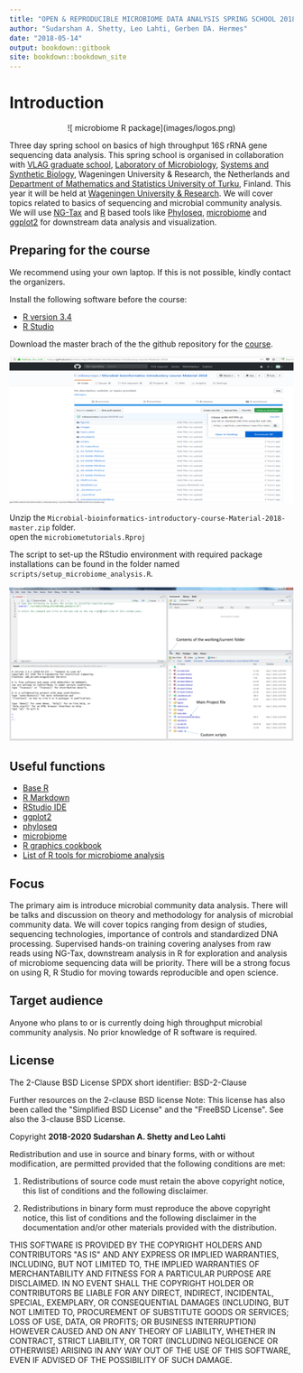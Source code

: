 ```yaml
---
title: "OPEN & REPRODUCIBLE MICROBIOME DATA ANALYSIS SPRING SCHOOL 2018"
author: "Sudarshan A. Shetty, Leo Lahti, Gerben DA. Hermes"
date: "2018-05-14"
output: bookdown::gitbook
site: bookdown::bookdown_site
---
```


# Introduction  

<center>![ microbiome R package](images/logos.png)</center>  

Three day spring school on basics of high throughput 16S rRNA gene sequencing data analysis. This spring school is organised in collaboration with [VLAG graduate school](https://www.vlaggraduateschool.nl/en.htm), [Laboratory of Microbiology](https://www.wur.nl/en/Expertise-Services/Chair-groups/Agrotechnology-and-Food-Sciences/Laboratory-of-Microbiology.htm), [Systems and Synthetic Biology](https://www.wur.nl/en/Expertise-Services/Chair-groups/Agrotechnology-and-Food-Sciences/Laboratory-of-Systems-and-Synthetic-Biology.htm), Wageningen University & Research, the Netherlands and [Department of Mathematics and Statistics University of Turku](https://www.utu.fi/en/units/sci/units/math/Pages/home.aspx), Finland. This year it will be held at [Wageningen University & Research](https://www.wur.nl/en.htm). We will cover topics related to basics of sequencing and microbial community analysis. We will use [NG-Tax]( https://f1000research.com/articles/5-1791/v1) and [R](https://www.r-project.org/) based tools like [Phyloseq](http://journals.plos.org/plosone/article?id=10.1371/journal.pone.0061217), [microbiome](http://microbiome.github.io/microbiome/) and [ggplot2](http://ggplot2.org/) for downstream data analysis and visualization.   


## Preparing for the course

We recommend using your own laptop. If this is not possible, kindly contact the organizers.

Install the following software before the course:

* [R version 3.4](https://www.r-project.org/)   
* [R Studio](https://www.rstudio.com/)   

Download the master brach of the the github repository for the [course](https://github.com/mibwurrepo/Microbial-bioinformatics-introductory-course-Material-2018).  

![ microbiome R package](images/Gihub_repo_step1.png)</center>  

Unzip the `Microbial-bioinformatics-introductory-course-Material-2018-master.zip` folder.  
open the `microbiometutorials.Rproj`  

The script to set-up the RStudio environment with required package installations can be found in the folder named `scripts/setup_microbiome_analysis.R`.  

![ microbiome R package](images/RStudio_IDE.png)</center>  


## Useful functions   

* [Base R](https://www.rstudio.com/wp-content/uploads/2016/10/r-cheat-sheet-3.pdf)  
* [R Markdown](https://www.rstudio.com/wp-content/uploads/2016/03/rmarkdown-cheatsheet-2.0.pdf)  
* [RStudio IDE](https://www.rstudio.com/wp-content/uploads/2016/01/rstudio-IDE-cheatsheet.pdf)  
* [ggplot2](https://www.rstudio.com/wp-content/uploads/2016/11/ggplot2-cheatsheet-2.1.pdf)  
* [phyloseq](http://journals.plos.org/plosone/article?id=10.1371/journal.pone.0061217)  
* [microbiome](http://microbiome.github.io/microbiome/)  
* [R graphics cookbook](http://www.cookbook-r.com/Graphs/)  
* [List of R tools for microbiome analysis](https://microsud.github.io/Tools-Microbiome-Anlaysis/)  

## Focus    
The primary aim is introduce microbial community data analysis. There will be talks and discussion on theory and methodology for analysis of microbial community data. We will cover topics ranging from design of studies, sequencing technologies, importance of controls and standardized DNA processing. Supervised hands-on training covering analyses from raw reads using NG-Tax, downstream analysis in R for exploration and analysis of microbiome sequencing data will be priority. There will be a strong focus on using R, R Studio for moving towards reproducible and open science.   

## Target audience  
Anyone who plans to or is currently doing high throughput microbial community analysis.
No prior knowledge of R software is required.   

## License  

The 2-Clause BSD License
SPDX short identifier: BSD-2-Clause

Further resources on the 2-clause BSD license
Note: This license has also been called the "Simplified BSD License" and the "FreeBSD License". See also the 3-clause BSD License.

Copyright **2018-2020 Sudarshan A. Shetty and Leo Lahti**  

Redistribution and use in source and binary forms, with or without modification, are permitted provided that the following conditions are met:  

1. Redistributions of source code must retain the above copyright notice, this list of conditions and the following disclaimer.  

2. Redistributions in binary form must reproduce the above copyright notice, this list of conditions and the following disclaimer in the documentation and/or other materials provided with the distribution.  

THIS SOFTWARE IS PROVIDED BY THE COPYRIGHT HOLDERS AND CONTRIBUTORS "AS IS" AND ANY EXPRESS OR IMPLIED WARRANTIES, INCLUDING, BUT NOT LIMITED TO, THE IMPLIED WARRANTIES OF MERCHANTABILITY AND FITNESS FOR A PARTICULAR PURPOSE ARE DISCLAIMED. IN NO EVENT SHALL THE COPYRIGHT HOLDER OR CONTRIBUTORS BE LIABLE FOR ANY DIRECT, INDIRECT, INCIDENTAL, SPECIAL, EXEMPLARY, OR CONSEQUENTIAL DAMAGES (INCLUDING, BUT NOT LIMITED TO, PROCUREMENT OF SUBSTITUTE GOODS OR SERVICES; LOSS OF USE, DATA, OR PROFITS; OR BUSINESS INTERRUPTION) HOWEVER CAUSED AND ON ANY THEORY OF LIABILITY, WHETHER IN CONTRACT, STRICT LIABILITY, OR TORT (INCLUDING NEGLIGENCE OR OTHERWISE) ARISING IN ANY WAY OUT OF THE USE OF THIS SOFTWARE, EVEN IF ADVISED OF THE POSSIBILITY OF SUCH DAMAGE.  
